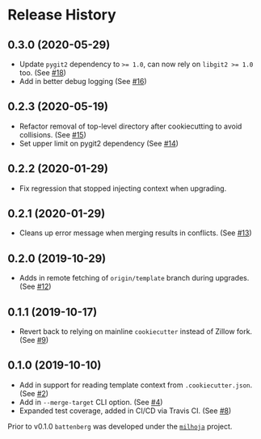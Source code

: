 # Release History

## 0.3.0 (2020-05-29)

- Update `pygit2` dependency to `>= 1.0`, can now rely on `libgit2 >= 1.0` too. (See [#18](https://github.com/zillow/battenberg/pull/18))
- Add in better debug logging (See [#16](https://github.com/zillow/battenberg/pull/16))

## 0.2.3 (2020-05-19)

- Refactor removal of top-level directory after cookiecutting to avoid collisions. (See [#15](https://github.com/zillow/battenberg/pull/15))
- Set upper limit on pygit2 dependency (See [#14](https://github.com/zillow/battenberg/pull/14))

## 0.2.2 (2020-01-29)

- Fix regression that stopped injecting context when upgrading.

## 0.2.1 (2020-01-29)

- Cleans up error message when merging results in conflicts. (See [#13](https://github.com/zillow/battenberg/pull/13))

## 0.2.0 (2019-10-29)

- Adds in remote fetching of `origin/template` branch during upgrades. (See [#12](https://github.com/zillow/battenberg/pull/12))

## 0.1.1 (2019-10-17)

- Revert back to relying on mainline `cookiecutter` instead of Zillow fork. (See [#9](https://github.com/zillow/battenberg/pull/9))

## 0.1.0 (2019-10-10)

- Add in support for reading template context from `.cookiecutter.json`. (See [#2](https://github.com/zillow/battenberg/pull/2))
- Add in `--merge-target` CLI option. (See [#4](https://github.com/zillow/battenberg/pull/4))
- Expanded test coverage, added in CI/CD via Travis CI. (See [#8](https://github.com/zillow/battenberg/pull/8))

Prior to v0.1.0 `battenberg` was developed under the [`milhoja`](https://github.com/rmedaer/milhoja) project.
